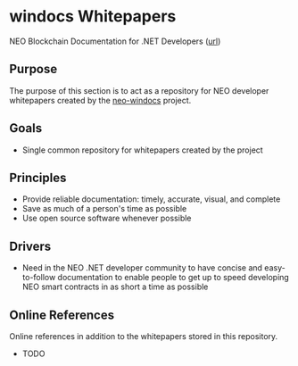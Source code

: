 # windocs Whitepapers

NEO Blockchain Documentation for .NET Developers ([url](https://github.com/mwherman2000/neo-windocs/tree/master/windocs))

## Purpose

The purpose of this section is to act as a repository for NEO developer whitepapers created by the [neo-windocs](https://github.com/mwherman2000/neo-windocs) project.

## Goals

* Single common repository for whitepapers created by the project

## Principles

* Provide reliable documentation: timely, accurate, visual, and complete
* Save as much of a person's time as possible
* Use open source software whenever possible

## Drivers

* Need in the NEO .NET developer community to have concise and easy-to-follow documentation to enable people to get up to speed developing NEO smart contracts in as short a time as possible

## Online References

Online references in addition to the whitepapers stored in this repository.

* TODO

